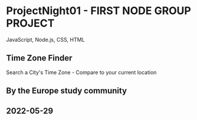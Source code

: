 # ProjectNight01 - FIRST NODE GROUP PROJECT 
JavaScript, Node.js, CSS, HTML
## Time Zone Finder
Search a City's Time Zone - Compare to your current location

## By the Europe study community
## 2022-05-29
